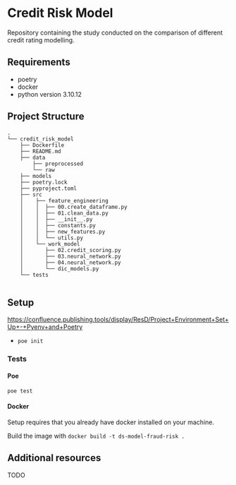 # Credit Risk Model
Repository containing the study conducted on the comparison of different credit rating modelling.

## Requirements
* poetry
* docker
* python version 3.10.12

## Project Structure
```
.
└── credit_risk_model
    ├── Dockerfile
    ├── README.md
    ├── data
        ├── preprocessed
        └── raw
    ├── models
    ├── poetry.lock
    ├── pyproject.toml
    ├── src
    │    ├── feature_engineering
    │    │  ├── 00.create_dataframe.py
    │    │  ├── 01.clean_data.py
    │    │  ├── __init__.py
    │    │  ├── constants.py
    │    │  ├── new_features.py
    │    │  └── utils.py
    │    └── work_model
    │       ├── 02.credit_scoring.py
    │       ├── 03.neural_network.py
    │       ├── 04.neural_network.py
    │       └── dic_models.py
    └── tests


```

## Setup
https://confluence.publishing.tools/display/ResD/Project+Environment+Set+Up+-+Pyenv+and+Poetry
* `poe init`

### Tests

#### Poe
`poe test`

####  Docker
Setup requires that you already have docker installed on your machine.

Build the image with `docker build -t ds-model-fraud-risk .`

## Additional resources
TODO

